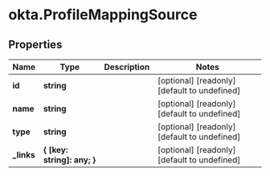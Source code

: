 # okta.ProfileMappingSource

## Properties

Name | Type | Description | Notes
------------ | ------------- | ------------- | -------------
**id** | **string** |  | [optional] [readonly] [default to undefined]
**name** | **string** |  | [optional] [readonly] [default to undefined]
**type** | **string** |  | [optional] [readonly] [default to undefined]
**_links** | **{ [key: string]: any; }** |  | [optional] [readonly] [default to undefined]

